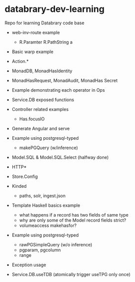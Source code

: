 # databrary-dev-learning
Repo for learning Databrary code base

* web-inv-route example
  * R.Paramter R.PathString a
* Basic warp example
* Action.*

* MonadDB, MonadHasIdentity
* MonadHasRequest, MonadAudit, MonadHas Secret
* Example demonstrating each operator in Ops
* Service.DB exposed functions
* Controller related examples
  * Has.focusIO

* Generate Angular and serve

* Example using postgresql-typed
  * makePGQuery (w/inference)
* Model.SQL & Model.SQL.Select (halfway done)
* HTTP*

* Store.Config
* Kinded
  * paths, solr, ingest.json
* Template Haskell basics example
  * what happens if a record has two fields of same type 
  * why are only some of the Model record fields strict?
  * volumeaccess makehasfor?
* Example using postgresql-typed
  * rawPGSimpleQuery (w/o inference)
  * pgparam, pgcolumn
  * range
* Exception usage
* Service.DB.useTDB (atomically trigger useTPG only once)
